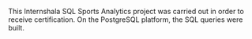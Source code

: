 This Internshala SQL Sports Analytics project was carried out in order to receive certification. On the PostgreSQL platform, the SQL queries were built.
